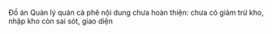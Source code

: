 Đồ án Quản lý quán cà phê
nội dung chưa hoàn thiện: chưa có giảm trừ kho, nhập kho còn sai sót, giao diện
